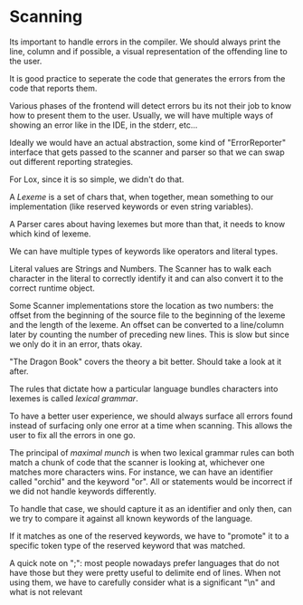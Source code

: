 # Scanning

Its important to handle errors in the compiler. We should always print the line, column and if possible, a visual representation of the offending line to the user.

It is good practice to seperate the code that generates the errors from the code that reports them.

Various phases of the frontend will detect errors bu its not their job to know how to present them to the user. Usually, we will have multiple ways of showing an error like in the IDE, in the stderr, etc...

Ideally we would have an actual abstraction, some kind of "ErrorReporter" interface that gets passed to the scanner and parser so that we can swap out different reporting strategies.

For Lox, since it is so simple, we didn't do that.

A *Lexeme* is a set of chars that, when together, mean something to our implementation (like reserved keywords or even string variables).

A Parser cares about having lexemes but more than that, it needs to know which kind of lexeme.

We can have multiple types of keywords like operators and literal types.

Literal values are Strings and Numbers. The Scanner has to walk each character in the literal to correctly identify it and can also convert it to the correct runtime object.

Some Scanner implementations store the location as two numbers: the offset from the beginning of the source file to the beginning of the lexeme and the length of the lexeme. An offset can be converted to a line/column later by counting the number of preceding new lines. This is slow but since we only do it in an error, thats okay.

"The Dragon Book" covers the theory a bit better. Should take a look at it after.

The rules that dictate how a particular language bundles characters into lexemes is called *lexical grammar*.

To have a better user experience, we should always surface all errors found instead of surfacing only one error at a time when scanning. This allows the user to fix all the errors in one go.

The principal of *maximal munch* is when two lexical grammar rules can both match a chunk of code that the scanner is looking at, whichever one matches more characters wins. For instance, we can have an identifier called "orchid" and the keyword "or". All or statements would be incorrect if we did not handle keywords differently.

To handle that case, we should capture it as an identifier and only then, can we try to compare it against all known keywords of the language.

If it matches as one of the reserved keywords, we have to "promote" it to a specific token type of the reserved keyword that was matched.

A quick note on ";": most people nowadays prefer languages that do not have those but they were pretty useful to delimite end of lines. When not using them, we have to carefully consider what is a significant "\n" and what is not relevant
